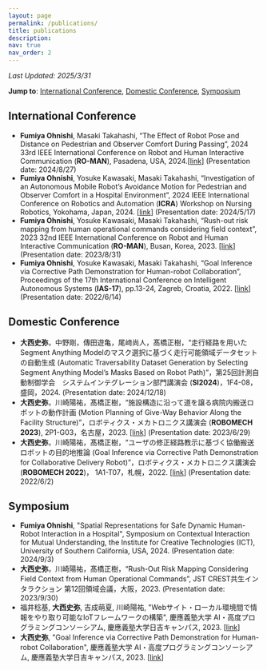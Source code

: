 ```yaml
---
layout: page
permalink: /publications/
title: publications
description:
nav: true
nav_order: 2
---
```

<!-- _pages/publications.md -->

*Last Updated: 2025/3/31*

**Jump to**: [International Conference](#international-conference), [Domestic Conference](#domestic-conference), [Symposium](#symposium)

## **International Conference**

- __Fumiya Ohnishi__, Masaki Takahashi, “The Effect of Robot Pose and Distance on Pedestrian and Observer Comfort During Passing”, 2024 33rd IEEE International Conference on Robot and Human Interactive Communication (**RO-MAN**), Pasadena, USA, 2024.[[link](https://ieeexplore.ieee.org/document/10731295)] (Presentation date: 2024/8/27)
- __Fumiya Ohnishi__, Yosuke Kawasaki, Masaki Takahashi, “Investigation of an Autonomous Mobile Robot’s Avoidance Motion for Pedestrian and Observer Comfort in a Hospital Environment”, 2024 IEEE International Conference on Robotics and Automation (**ICRA**) Workshop on Nursing Robotics, Yokohama, Japan, 2024. [[link](https://zkks.w3.kanazawa-u.ac.jp/ICRA2024/postersession/#:~:text=Investigation%20of%20an%20Autonomous%20Mobile%20Robot%E2%80%99s%20Avoidance%20Motion%20for%20Pedestrian%20and%20Observer%20Comfort%20in%20a%20Hospital%20Environment)] (Presentation date: 2024/5/17)
- __Fumiya Ohnishi__, Yosuke Kawasaki, Masaki Takahashi, “Rush-out risk mapping from human operational commands considering field context”, 2023 32nd IEEE International Conference on Robot and Human Interactive Communication (**RO-MAN**), Busan, Korea, 2023. [[link](https://ieeexplore.ieee.org/document/10309633/)]  (Presentation date: 2023/8/31)
- __Fumiya Ohnishi__, Yosuke Kawasaki, Masaki Takahashi, “Goal Inference via Corrective Path Demonstration for Human-robot Collaboration”, Proceedings of the 17th International Conference on Intelligent Autonomous Systems (**IAS-17**), pp.13-24, Zagreb, Croatia, 2022. [[link](https://link.springer.com/chapter/10.1007/978-3-031-22216-0_2)] (Presentation date: 2022/6/14)

## **Domestic Conference**
- __大西史弥__，中野剛，傳田遊亀，尾﨑尚人，髙橋正樹，“走行経路を用いたSegment Anything Modelのマスク選択に基づく走行可能領域データセットの自動生成 (Automatic Traversability Dataset Generation by Selecting Segment Anything Model’s Masks Based on Robot Path)”，第25回計測自動制御学会　システムインテグレーション部門講演会 (**SI2024**)，1F4-08，盛岡，2024. (Presentation date: 2024/12/18)
- __大西史弥__，川崎陽祐，髙橋正樹，“施設構造に沿って道を譲る病院内搬送ロボットの動作計画 (Motion Planning of Give-Way Behavior Along the Facility Structure)”，ロボティクス・メカトロニクス講演会 (**ROBOMECH 2023**), 2P1-G03，名古屋，2023. [[link](https://www.jstage.jst.go.jp/article/jsmermd/2023/0/2023_2P1-G03/_article/-char/ja/)] (Presentation date: 2023/6/29)
- __大西史弥__，川崎陽祐，髙橋正樹，“ユーザの修正経路教示に基づく協働搬送ロボットの目的地推論 (Goal Inference via Corrective Path Demonstration for Collaborative Delivery Robot)”，ロボティクス・メカトロニクス講演会 (**ROBOMECH 2022**)， 1A1-T07，札幌，2022. [[link](https://www.jstage.jst.go.jp/article/jsmermd/2022/0/2022_1A1-T07/_article/-char/ja/)] (Presentation date: 2022/6/2)


## **Symposium**
- __Fumiya Ohnishi__, "Spatial Representations for Safe Dynamic Human-Robot Interaction in a Hospital", Symposium on Contextual Interaction for Mutual Understanding, the Institute for Creative Technologies (ICT), University of Southern California, USA, 2024. (Presentation date: 2024/9/3)
- __大西史弥__，川崎陽祐，髙橋正樹，“Rush-Out Risk Mapping Considering Field Context from Human Operational Commands”, JST CREST共生インタラクション 第12回領域会議，大阪，2023. (Presentation date: 2023/9/30)
- 福井稔基, __大西史弥__, 吉成萌夏, 川崎陽祐, "Webサイト・ローカル環境間で情報をやり取り可能なIoTフレームワークの構築", 慶應義塾大学 AI・高度プログラミングコンソーシアム, 慶應義塾大学日吉キャンパス, 2023. [[link](https://koara.lib.keio.ac.jp/xoonips/modules/xoonips/detail.php?koara_id=KO11003001-20230304-0036)]
- __大西史弥__, "Goal Inference via Corrective Path Demonstration for Human-robot Collaboration", 慶應義塾大学 AI・高度プログラミングコンソーシアム, 慶應義塾大学日吉キャンパス, 2023. [[link](https://koara.lib.keio.ac.jp/xoonips/modules/xoonips/detail.php?koara_id=KO11003001-20230304-0058)]
